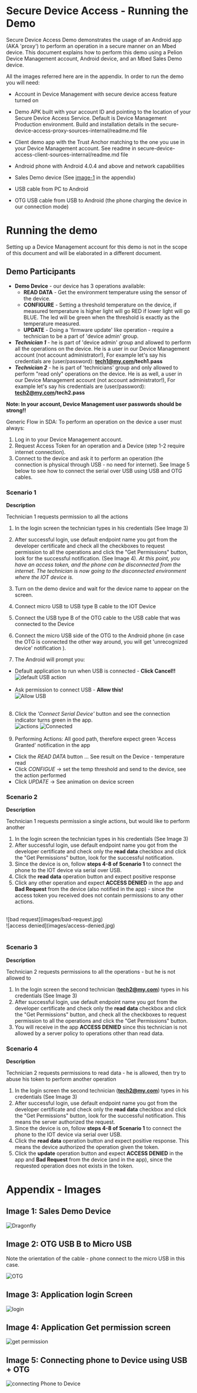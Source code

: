 # Secure Device Access - Running the Demo
Secure Device Access Demo demonstrates the usage of an Android app (AKA 'proxy') to perform an operation in a secure manner on an Mbed device. This document explains how to perform this demo using a Pelion Device Management account, Android device, and an Mbed Sales Demo device.


All the images referred here are in the appendix.
In order to run the demo you will need:

* Account in Device Management with secure device access feature turned on

* Demo APK built with your account ID and pointing to the location of your Secure Device Access Service. Default is Device Management Production environment. Build and installation details in the secure-device-access-proxy-sources-internal/readme.md file
* Client demo app with the Trust Anchor matching to the one you use in your Device Management account. See readme in secure-device-access-client-sources-internal/readme.md file
* Android phone with Android 4.0.4 and above and network capabilities
* Sales Demo device (See [image-1](#image-1) in the appendix)
* USB cable from PC to Android
* OTG USB cable from USB to Android (the phone charging the device in our connection mode)


# Running the demo
Setting up a Device Management account for this demo is not in the scope of this document and will be elaborated in a different document.

## Demo Participants

* **Demo Device** - our device has 3 operations available:
  * **READ DATA** - Get the environment temperature using the sensor of the device.
  * **CONFIGURE** - Setting a threshold temperature on the device, if measured temperature is higher light will go RED if lower light will go BLUE. The led will be green when the threshold is exactly as the temperature measured.
  * **UPDATE**  - Doing a 'firmware update' like operation - require a technician to be a part of 'device admin' group.
* _**Technician 1**_ - he is part of 'device admin' group and allowed to perform all the operations on the device. He is a user in our Device Management account (not account administrator!), For example let's say his credentials are (user/password): **tech1@my.com/tech1.pass**
* _**Technician 2**_ - he is part of 'technicians' group and only allowed to perform "read only" operations on the device. He is as well, a user in our Device Management account (not account administrator!), For example let's say his credentials are (user/password): **tech2@my.com/tech2.pass**


**Note: In your account, Device Management user passwords should be strong!!**

Generic Flow in SDA:
To perform an operation on the device a user must always:
1. Log in to your Device Management account.
2. Request Access Token for an operation and a Device (step 1-2 require internet connection).
3. Connect to the device and ask it to perform an operation (the connection is physical through USB - no need for internet). See Image 5 below to see how to connect the serial over USB using USB and OTG cables.


### Scenario 1

**Description**

Technician 1 requests permission to all the actions

1. In the login screen the technician types in his credentials (See Image 3)
2. After successful login, use default endpoint name you got from the developer certificate and check all the checkboxes to request permission to all the operations and click the "Get Permissions" button, look for the successful notification. (See Image 4). _At this point, you have an access token, and the phone can be disconnected from the internet. The technician is now going to the disconnected environment where the IOT device is._

3. Turn on the demo device and wait for the device name to appear on the screen.
4. Connect micro USB to USB type B cable to the IOT Device
5. Connect the USB type B of the OTG cable to the USB cable that was connected to the Device
6. Connect the micro USB side of the OTG to the Android phone (in case the OTG is connected the other way around, you will get 'unrecognized device' notification ).
7. The Android will prompt you:
  * Default application to run when USB is connected - **Click Cancel!!**<BR/> ![default USB action](images/default-usb-action.jpg)<BR/><BR/>
  * Ask permission to connect USB - **Allow this!** <BR/> ![Allow USB](images/allow.jpg)<BR/><BR/>
8. Click the _'Connect Serial Device'_ button and see the connection indicator turns green in the app.<BR/>
![actions](images/actions.jpg) ![Connected](images/connected.jpg)<BR/><BR/>
9. Performing Actions: All good path, therefore expect green 'Access Granted' notification in the app
  * Click the _READ DATA_ button ... See result on the Device - temperature read
  * Click _CONFIGUE_ -> set the temp threshold and send to the device, see the action performed
  * Click _UPDATE_ -> See animation on device screen


### Scenario 2

**Description**

Technician 1 requests permission a single actions, but would like to perform another

1. In the login screen the technician types in his credentials (See Image 3)
2.  After successful login, use default endpoint name you got from the developer certificate and check only the **read data** checkbox and click the "Get Permissions" button, look for the successful notification.
3. Since the device is on, follow **steps 4-8 of Scenario 1** to connect the phone to the IOT device via serial over USB.
4. Click the **read data** operation button and expect positive response
5. Click any other operation and expect **ACCESS DENIED** in the app and **Bad Request** from the device (also notified in the app) - since the access token you received does not contain permissions to any other actions.
<BR/>
![bad request](images/bad-request.jpg)
<BR/>
![access denied](images/access-denied.jpg)<BR/><BR/>



### Scenario 3

**Description**

Technician 2 requests permissions to all the operations  - but he is not allowed to

1. In the login screen the second technician (**tech2@my.com**) types in his credentials (See Image 3)
2. After successful login, use default endpoint name you got from the developer certificate  and check only the **read data** checkbox and click the "Get Permissions" button, and check all the checkboxes to request permission to all the operations and click the "Get Permissions" button.
3. You will receive in the app **ACCESS DENIED** since this technician is not allowed by a server policy to operations other than read data.



### Scenario 4

**Description**

Technician 2 requests permissions to read data  - he is  allowed, then try to abuse his token to perform another operation

1. In the login screen the second technician (**tech2@my.com**) types in his credentials (See Image 3)
2.  After successful login, use default endpoint name you got from the developer certificate and check only the **read data** checkbox and click the "Get Permissions" button, look for the successful notification. This means the server authorized the request.
3.  Since the device is on, follow **steps 4-8 of Scenario 1** to connect the phone to the IOT device via serial over USB.
4. Click the **read data** operation button and expect positive response. This means the device authorized the operation given the token.
5. Click the **update** operation button and expect **ACCESS DENIED** in the app and **Bad Request** from the device (and in the app), since the requested operation does not exists in the token.






# Appendix - Images

## Image 1: Sales Demo Device
 ![Dragonfly](images/dev-small.jpg)


## Image 2:  OTG USB B to Micro USB
Note the orientation of the cable - phone connect to the micro USB in this case.

  ![OTG](images/otg-m-small.jpg)

## Image 3: Application login Screen
![login](images/login.png)

## Image 4: Application Get permission screen
![get permission](images/get-premissions.png)

## Image 5: Connecting phone to Device using USB + OTG
![connecting Phone to Device](images/cables.jpg)
